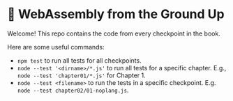 # 🧱 WebAssembly from the Ground Up

Welcome! This repo contains the code from every checkpoint in the book.

Here are some useful commands:

- `npm test` to run all tests for all checkpoints.
- `node --test '<dirname>/*.js'` to run all tests for a specific chapter.
  E.g., `node --test 'chapter01/*.js'` for Chapter 1.
- `node --test <filename>` to run the tests in a specific checkpoint.
  E.g. `node --test chapter02/01-noplang.js`.
